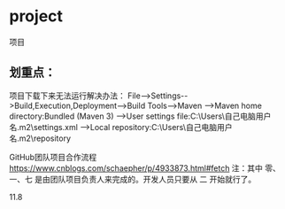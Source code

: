 # project
项目

## 划重点：
项目下载下来无法运行解决办法：
File-->Settings-->Build,Execution,Deployment-->Build Tools-->Maven
-->Maven home directory:Bundled (Maven 3)
-->User settings file:C:\Users\自己电脑用户名\.m2\settings.xml
-->Local repository:C:\Users\自己电脑用户名\.m2\repository

GitHub团队项目合作流程
https://www.cnblogs.com/schaepher/p/4933873.html#fetch
注：其中 零、一、七 是由团队项目负责人来完成的。开发人员只要从 二 开始就行了。

11.8
